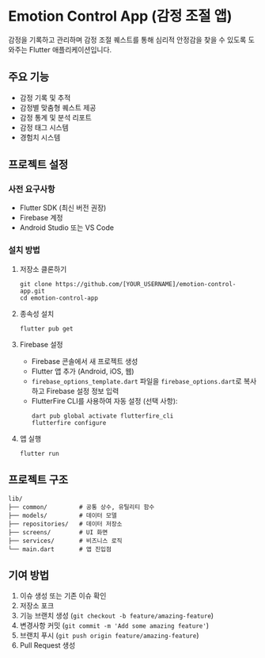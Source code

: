 # Emotion Control App (감정 조절 앱)

감정을 기록하고 관리하며 감정 조절 퀘스트를 통해 심리적 안정감을 찾을 수 있도록 도와주는 Flutter 애플리케이션입니다.

## 주요 기능

- 감정 기록 및 추적
- 감정별 맞춤형 퀘스트 제공
- 감정 통계 및 분석 리포트
- 감정 태그 시스템
- 경험치 시스템

## 프로젝트 설정

### 사전 요구사항

- Flutter SDK (최신 버전 권장)
- Firebase 계정
- Android Studio 또는 VS Code

### 설치 방법

1. 저장소 클론하기
   ```
   git clone https://github.com/[YOUR_USERNAME]/emotion-control-app.git
   cd emotion-control-app
   ```

2. 종속성 설치
   ```
   flutter pub get
   ```

3. Firebase 설정
   - Firebase 콘솔에서 새 프로젝트 생성
   - Flutter 앱 추가 (Android, iOS, 웹)
   - `firebase_options_template.dart` 파일을 `firebase_options.dart`로 복사하고 Firebase 설정 정보 입력
   - FlutterFire CLI를 사용하여 자동 설정 (선택 사항):
     ```
     dart pub global activate flutterfire_cli
     flutterfire configure
     ```

4. 앱 실행
   ```
   flutter run
   ```

## 프로젝트 구조

```
lib/
├── common/         # 공통 상수, 유틸리티 함수
├── models/         # 데이터 모델
├── repositories/   # 데이터 저장소
├── screens/        # UI 화면
├── services/       # 비즈니스 로직
└── main.dart       # 앱 진입점
```

## 기여 방법

1. 이슈 생성 또는 기존 이슈 확인
2. 저장소 포크
3. 기능 브랜치 생성 (`git checkout -b feature/amazing-feature`)
4. 변경사항 커밋 (`git commit -m 'Add some amazing feature'`)
5. 브랜치 푸시 (`git push origin feature/amazing-feature`)
6. Pull Request 생성 